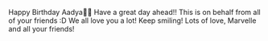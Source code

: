 Happy Birthday Aadya💜🤗
Have a great day ahead!!
This is on behalf from all of your friends :D
We all love you a lot!
Keep smiling!
Lots of love, 
Marvelle and all your friends!
